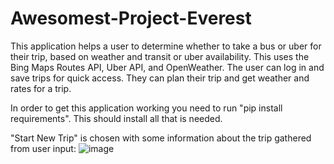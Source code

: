 # Awesomest-Project-Everest

This application helps a user to determine whether to take a bus or uber for their trip, based on weather and transit or uber availability. This uses the Bing Maps Routes API, Uber API, and OpenWeather. The user can log in and save trips for quick access. They can plan their trip and get weather and rates for a trip.

In order to get this application working you need to run "pip install requirements". This should install all that is needed. 

"Start New Trip" is chosen with some information about the trip gathered from user input:
![image](https://user-images.githubusercontent.com/46720327/113091628-f88a8a80-91b1-11eb-9955-9295fd778e10.png)
